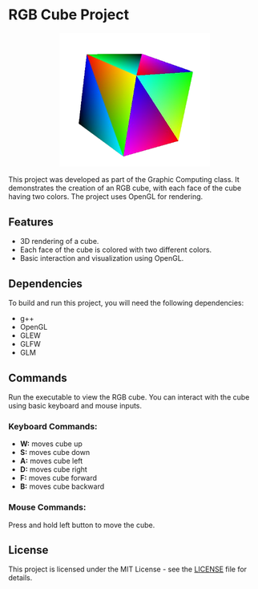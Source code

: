 <h1>RGB Cube Project</h1>

<p align="center">
  <img src="./images/cube.png" width="300""</img>
</p>

<p>This project was developed as part of the Graphic Computing class. It demonstrates the creation of an RGB cube, with each face of the cube having two colors. The project uses OpenGL for rendering.</p>

<h2>Features</h2>
<ul>
  <li>3D rendering of a cube.</li>
  <li>Each face of the cube is colored with two different colors.</li>
  <li>Basic interaction and visualization using OpenGL.</li>
</ul>

<h2>Dependencies</h2>
<p>To build and run this project, you will need the following dependencies:</p>
<ul>
  <li>g++</li>
  <li>OpenGL</li>
  <li>GLEW</li>
  <li>GLFW</li>
  <li>GLM</li>
</ul>

<h2>Commands</h2>

<p>Run the executable to view the RGB cube. You can interact with the cube using basic keyboard and mouse inputs.</p>

<h3>Keyboard Commands:</h3>
<ul>
  <li><strong>W:</strong> moves cube up</li>
  <li><strong>S:</strong> moves cube down</li>
  <li><strong>A:</strong> moves cube left</li>
  <li><strong>D:</strong> moves cube right</li>
  <li><strong>F:</strong> moves cube forward</li>
  <li><strong>B:</strong> moves cube backward</li>
</ul>

<h3>Mouse Commands:</h3>
<p>Press and hold left button to move the cube.</p>

<h2>License</h2>
<p>This project is licensed under the MIT License - see the <a href="LICENSE">LICENSE</a> file for details.</p>

